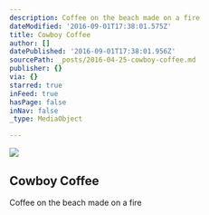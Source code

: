 ```yaml
---
description: Coffee on the beach made on a fire
dateModified: '2016-09-01T17:38:01.575Z'
title: Cowboy Coffee
author: []
datePublished: '2016-09-01T17:38:01.956Z'
sourcePath: _posts/2016-04-25-cowboy-coffee.md
publisher: {}
via: {}
starred: true
inFeed: true
hasPage: false
inNav: false
_type: MediaObject

---
```

<article style=""><img src="https://the-grid-user-content.s3-us-west-2.amazonaws.com/54f81988-e538-42d8-a23f-2e89a7b68a28.jpg" /><h1>Cowboy Coffee</h1><p>Coffee on the beach made on a fire</p></article>